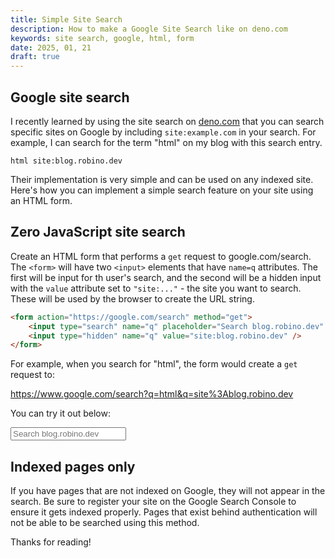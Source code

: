 ```yaml
---
title: Simple Site Search
description: How to make a Google Site Search like on deno.com
keywords: site search, google, html, form
date: 2025, 01, 21
draft: true
---
```


<!-- <drab-youtube aria-label="YouTube Tutorial" uid="">
    <iframe data-content loading="lazy"></iframe>
</drab-youtube> -->

## Google site search

I recently learned by using the site search on [deno.com](https://deno.com) that you can search specific sites on Google by including `site:example.com` in your search. For example, I can search for the term "html" on my blog with this search entry.

`html site:blog.robino.dev`

Their implementation is very simple and can be used on any indexed site. Here's how you can implement a simple search feature on your site using an HTML form.

## Zero JavaScript site search

Create an HTML form that performs a `get` request to google.com/search. The `<form>` will have two `<input>` elements that have `name=q` attributes. The first will be input for th user's search, and the second will be a hidden input with the `value` attribute set to `"site:..."` - the site you want to search. These will be used by the browser to create the URL string.

```html
<form action="https://google.com/search" method="get">
	<input type="search" name="q" placeholder="Search blog.robino.dev" />
	<input type="hidden" name="q" value="site:blog.robino.dev" />
</form>
```

For example, when you search for "html", the form would create a `get` request to:

https://www.google.com/search?q=html&q=site%3Ablog.robino.dev

You can try it out below:

<form action="https://google.com/search" method="get" class="flex gap-4">
	<input type="search" name="q" placeholder="Search blog.robino.dev" />
	<input type="hidden" name="q" value="site:blog.robino.dev" />
</form>

## Indexed pages only

If you have pages that are not indexed on Google, they will not appear in the search. Be sure to register your site on the Google Search Console to ensure it gets indexed properly. Pages that exist behind authentication will not be able to be searched using this method.

Thanks for reading!

